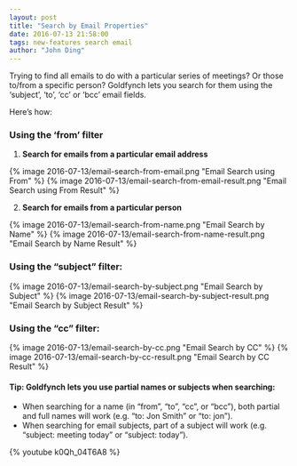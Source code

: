 ```yaml
---
layout: post
title: "Search by Email Properties"
date: 2016-07-13 21:58:00
tags: new-features search email
author: "John Ding"
---
```


Trying to find all emails to do with a particular series of meetings? Or those to/from a specific person? Goldfynch lets you search for them using the ‘subject’, ‘to’, ‘cc’ or ‘bcc’ email fields.

Here’s how:

### Using the ‘from’ filter

1. **Search for emails from a particular email address**

{% image 2016-07-13/email-search-from-email.png "Email Search using From" %}
{% image 2016-07-13/email-search-from-email-result.png "Email Search using From Result" %}

2. **Search for emails from a particular person**

{% image 2016-07-13/email-search-from-name.png "Email Search by Name" %}
{% image 2016-07-13/email-search-from-name-result.png "Email Search by Name Result" %}

### Using the “subject” filter:

{% image 2016-07-13/email-search-by-subject.png "Email Search by Subject" %}
{% image 2016-07-13/email-search-by-subject-result.png "Email Search by Subject Result" %}

### Using the “cc” filter:

{% image 2016-07-13/email-search-by-cc.png "Email Search by CC" %}
{% image 2016-07-13/email-search-by-cc-result.png "Email Search by CC Result" %}

#### Tip: Goldfynch lets you use partial names or subjects when searching:

- When searching for a name (in “from”, “to”, “cc”, or “bcc”), both partial and full names will work (e.g. “to: Jon Smith” or “to: jon”).
- When searching for email subjects, part of a subject will work (e.g. “subject: meeting today” or “subject: today”).


{% youtube k0Qh_04T6A8 %}

